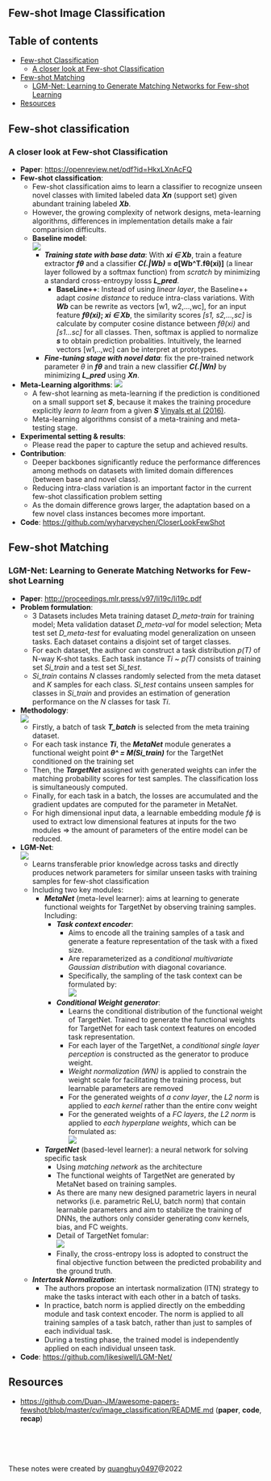 ## Few-shot Image Classification

## Table of contents
* [Few-shot Classification](#Few-shot-classification)
	* [A closer look at Few-shot Classification](#A-closer-look-at-Few-shot-Classification)
* [Few-shot Matching](#Few-shot-matching)
	* [LGM-Net: Learning to Generate Matching Networks for Few-shot Learning](#LGM-Net-Learning-to-Generate-Matching-Networks-for-Few-shot-Learning)
* [Resources](#Resources)

## Few-shot classification
### A closer look at Few-shot Classification
+ **Paper**: https://openreview.net/pdf?id=HkxLXnAcFQ
+ **Few-shot classification**:
	- Few-shot classification aims to learn a classifier to recognize unseen novel classes with limited labeled data **_Xn_** (support set) given abundant training labeled **_Xb_**.
	- However, the growing complexity of network designs, meta-learning algorithms, differences in implementation details make a fair comparision difficults.
	+ **Baseline model**:  
		![](Images/Baseline_FSC.png)  
		+ **_Training state with base data_**: With **_xi ∈ Xb_**, train a feature extractor **_fθ_**  and a classifier **_C(.|Wb)_ = σ[Wb^T.fθ(xi)]** (a linear layer followed by a softmax function) from _scratch_ by minimizing a standard cross-entroypy losss **_L_pred_**. 
			+ **BaseLine++**: Instead of using _linear layer_, the Baseline++ adapt _cosine distance_ to reduce intra-class variations. With **_Wb_** can be rewrite as vectors [w1, w2,...,wc], for an input feature **_fθ(xi)_; _xi ∈ Xb_**, the similarity scores _[s1, s2,...,sc]_ is calculate by computer cosine distance between _fθ(xi)_ and _[s1...sc]_ for all classes. Then, softmax is applied to normalize **_s_** to obtain prediction probalities. Intuitively, the learned vectors [w1,..,wc] can be interpret at prototypes.
		+ **_Fine-tuning stage with novel data_**: fix the pre-trained network parameter _θ_ in **_fθ_** and train a new classifier **_C(.|Wn)_** by minimizing **_L_pred_** using **_Xn_**.
+ **Meta-Learning algorithms**:
	![](Images/Meta-learning_FSC.png)  
	+ A few-shot learning as meta-learning if the prediction is conditioned on a small support set **_S_**, because it makes the training procedure explicitly _learn to learn_ from a given **_S_** [Vinyals et al (2016)](https://arxiv.org/pdf/1606.04080.pdf).
	+ Meta-learning algorithms consist of a meta-training and meta-testing stage.
+ **Experimental setting & results**:
	- Please read the paper to capture the setup and achieved results.
+ **Contribution**:
	- Deeper backbones significantly reduce the performance differences among methods on datasets with limited domain differences (between base and novel class).
	- Reducing intra-class variation is an important factor in the current few-shot classification problem setting
	- As the domain difference grows larger, the adaptation based on a few novel class instances becomes more important.
+ **Code**: https://github.com/wyharveychen/CloserLookFewShot

## Few-shot Matching
### LGM-Net: Learning to Generate Matching Networks for Few-shot Learning
 + **Paper**: http://proceedings.mlr.press/v97/li19c/li19c.pdf  
 + **Problem formulation**:
	- 3 Datasets includes Meta training dataset _D_meta-train_ for training model; Meta validation dataset _D_meta-val_ for model selection; Meta test set _D_meta-test_ for evaluating model generalization on unseen tasks. Each dataset contains a disjoint set of target classes.
	- For each dataset, the author can construct a task distribution _p(T)_ of N-way K-shot tasks. Each task instance _Ti_ ~ _p(T)_ consists of training set _Si_train_ and a test set _Si_test_.
	- _Si_train_ contains _N_ classes randomly selected from the meta dataset and _K_ samples for each class. _Si_test_ contains unseen samples for classes in _Si_train_ and provides an estimation of generation performance on the _N_ classes for task _Ti_.
+ **Methodology**:  
	![](Images/LGM-Net_algorithm.png)  
	- Firstly, a batch of task **_T_batch_** is selected from the meta training dataset.
	- For each task instance **_Ti_**, the **_MetaNet_** module generates a functional weight point **_θ^ = M(Si_train)_** for the TargetNet conditioned on the training set
	- Then, the **_TargetNet_** assigned with generated weights can infer the matching probability scores for test samples. The classification loss is simultaneously computed.
	- Finally, for each task in a batch, the losses are accumulated and the gradient updates are computed for the parameter in MetaNet.
	- For high dimensional input data, a learnable embedding module _fϕ_ is used to extract low dimensional features at inputs for the two modules => the amount of parameters of the entire model can be reduced.
+ **LGM-Net**:  
	![](Images/LGM-Net.png)  
	- Learns transferable prior knowledge across tasks and directly produces network parameters for similar unseen tasks with training samples for few-shot classification
	- Including two key modules:
		- **_MetaNet_** (meta-level learner): aims at learning to generate functional weights for TargetNet by observing training samples. Including:
			- **_Task context encoder_**:
				- Aims to encode all the training samples of a task and generate a feature representation of the task with a fixed size. 
				- Are reparameterized as a _conditional multivariate Gaussian distribution_ with diagonal covariance.
				- Specifically, the sampling of the task context can be formulated by:  
					![](Images/LGM-Net_task_context_encoder.png)
			- **_Conditional Weight generator_**: 
				- Learns the conditional distribution of the functional weight of TargetNet. Trained to generate the functional weights for TargetNet for each task context features on encoded task representation. 
				- For each layer of the TargetNet, a _conditional single layer perception_ is constructed as the generator to produce weight.
				- _Weight normalization (WN)_ is applied to constrain the weight scale for facilitating the training process, but learnable parameters are removed
				- For the generated weights of _a conv layer_, the _L2 norm_ is applied to _each kernel_ rather than the entire conv weight
				- For the generated weights of a _FC layers_, _the L2 norm_ is applied to _each hyperplane weights_, which can be formulated as:  
					![](Images/LGM-Net_condditional_weight_generator.png)
		- **_TargetNet_** (based-level learner): a neural network for solving specific task
			- Using _matching network_ as the architecture
			- The functional weights of TargetNet are generated by MetaNet based on training samples.
			- As there are many new designed parametric layers in neural networks (i.e. parametric ReLU, batch norm) that contain learnable parameters and aim to stabilize the training of DNNs, the authors only consider generating conv kernels, bias, and FC weights. 
			- Detail of TargetNet fomular:  
				![](Images/LGM-Net_TargetNet.png)  
			- Finally, the cross-entropy loss is adopted to construct the final objective function between the predicted probability and the ground truth.
	- **_Intertask Normalization_**:
		- The authors propose an intertask normalization (ITN) strategy to make the tasks interact with each other in a batch of tasks.
		- In practice, batch norm is applied directly on the embedding module and task context encoder. The norm is applied to all training samples of a task batch, rather than just to samples of each individual task.
		- During a testing phase, the trained model is independently applied on each individual unseen task.
+ **Code**: https://github.com/likesiwell/LGM-Net/

## Resources
+ https://github.com/Duan-JM/awesome-papers-fewshot/blob/master/cv/image_classification/README.md (**paper**, **code**, **recap**)










<br><br>
<br><br>
These notes were created by [quanghuy0497](https://quanghuy0497.github.io/)@2022
